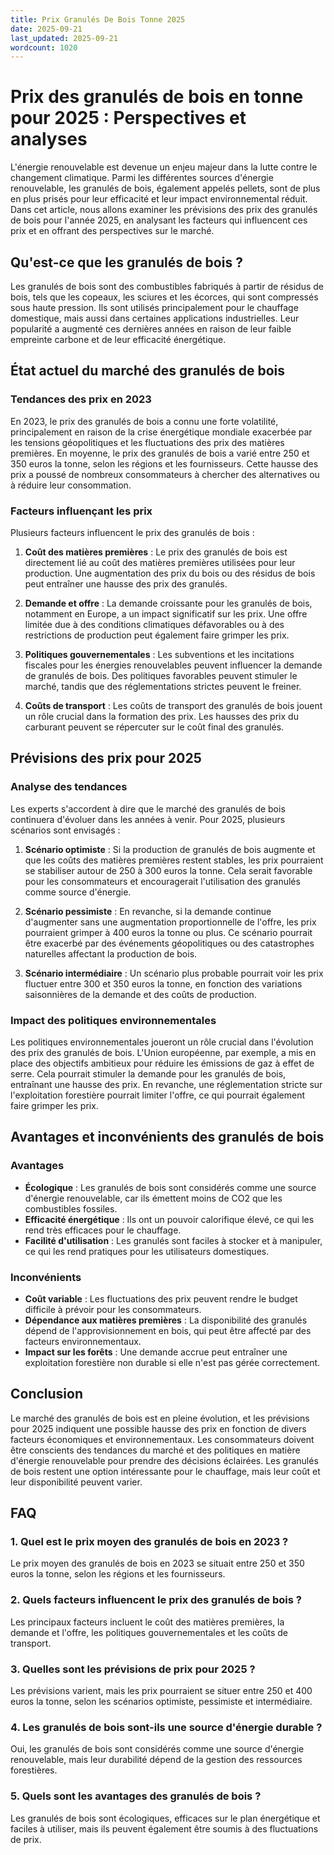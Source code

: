```yaml
---
title: Prix Granulés De Bois Tonne 2025
date: 2025-09-21
last_updated: 2025-09-21
wordcount: 1020
---
```


# Prix des granulés de bois en tonne pour 2025 : Perspectives et analyses

L'énergie renouvelable est devenue un enjeu majeur dans la lutte contre le changement climatique. Parmi les différentes sources d'énergie renouvelable, les granulés de bois, également appelés pellets, sont de plus en plus prisés pour leur efficacité et leur impact environnemental réduit. Dans cet article, nous allons examiner les prévisions des prix des granulés de bois pour l'année 2025, en analysant les facteurs qui influencent ces prix et en offrant des perspectives sur le marché.

## Qu'est-ce que les granulés de bois ?

Les granulés de bois sont des combustibles fabriqués à partir de résidus de bois, tels que les copeaux, les sciures et les écorces, qui sont compressés sous haute pression. Ils sont utilisés principalement pour le chauffage domestique, mais aussi dans certaines applications industrielles. Leur popularité a augmenté ces dernières années en raison de leur faible empreinte carbone et de leur efficacité énergétique.

## État actuel du marché des granulés de bois

### Tendances des prix en 2023

En 2023, le prix des granulés de bois a connu une forte volatilité, principalement en raison de la crise énergétique mondiale exacerbée par les tensions géopolitiques et les fluctuations des prix des matières premières. En moyenne, le prix des granulés de bois a varié entre 250 et 350 euros la tonne, selon les régions et les fournisseurs. Cette hausse des prix a poussé de nombreux consommateurs à chercher des alternatives ou à réduire leur consommation.

### Facteurs influençant les prix

Plusieurs facteurs influencent le prix des granulés de bois :

1. **Coût des matières premières** : Le prix des granulés de bois est directement lié au coût des matières premières utilisées pour leur production. Une augmentation des prix du bois ou des résidus de bois peut entraîner une hausse des prix des granulés.

2. **Demande et offre** : La demande croissante pour les granulés de bois, notamment en Europe, a un impact significatif sur les prix. Une offre limitée due à des conditions climatiques défavorables ou à des restrictions de production peut également faire grimper les prix.

3. **Politiques gouvernementales** : Les subventions et les incitations fiscales pour les énergies renouvelables peuvent influencer la demande de granulés de bois. Des politiques favorables peuvent stimuler le marché, tandis que des réglementations strictes peuvent le freiner.

4. **Coûts de transport** : Les coûts de transport des granulés de bois jouent un rôle crucial dans la formation des prix. Les hausses des prix du carburant peuvent se répercuter sur le coût final des granulés.

## Prévisions des prix pour 2025

### Analyse des tendances

Les experts s'accordent à dire que le marché des granulés de bois continuera d'évoluer dans les années à venir. Pour 2025, plusieurs scénarios sont envisagés :

1. **Scénario optimiste** : Si la production de granulés de bois augmente et que les coûts des matières premières restent stables, les prix pourraient se stabiliser autour de 250 à 300 euros la tonne. Cela serait favorable pour les consommateurs et encouragerait l'utilisation des granulés comme source d'énergie.

2. **Scénario pessimiste** : En revanche, si la demande continue d'augmenter sans une augmentation proportionnelle de l'offre, les prix pourraient grimper à 400 euros la tonne ou plus. Ce scénario pourrait être exacerbé par des événements géopolitiques ou des catastrophes naturelles affectant la production de bois.

3. **Scénario intermédiaire** : Un scénario plus probable pourrait voir les prix fluctuer entre 300 et 350 euros la tonne, en fonction des variations saisonnières de la demande et des coûts de production.

### Impact des politiques environnementales

Les politiques environnementales joueront un rôle crucial dans l'évolution des prix des granulés de bois. L'Union européenne, par exemple, a mis en place des objectifs ambitieux pour réduire les émissions de gaz à effet de serre. Cela pourrait stimuler la demande pour les granulés de bois, entraînant une hausse des prix. En revanche, une réglementation stricte sur l'exploitation forestière pourrait limiter l'offre, ce qui pourrait également faire grimper les prix.

## Avantages et inconvénients des granulés de bois

### Avantages

- **Écologique** : Les granulés de bois sont considérés comme une source d'énergie renouvelable, car ils émettent moins de CO2 que les combustibles fossiles.
- **Efficacité énergétique** : Ils ont un pouvoir calorifique élevé, ce qui les rend très efficaces pour le chauffage.
- **Facilité d'utilisation** : Les granulés sont faciles à stocker et à manipuler, ce qui les rend pratiques pour les utilisateurs domestiques.

### Inconvénients

- **Coût variable** : Les fluctuations des prix peuvent rendre le budget difficile à prévoir pour les consommateurs.
- **Dépendance aux matières premières** : La disponibilité des granulés dépend de l'approvisionnement en bois, qui peut être affecté par des facteurs environnementaux.
- **Impact sur les forêts** : Une demande accrue peut entraîner une exploitation forestière non durable si elle n'est pas gérée correctement.

## Conclusion

Le marché des granulés de bois est en pleine évolution, et les prévisions pour 2025 indiquent une possible hausse des prix en fonction de divers facteurs économiques et environnementaux. Les consommateurs doivent être conscients des tendances du marché et des politiques en matière d'énergie renouvelable pour prendre des décisions éclairées. Les granulés de bois restent une option intéressante pour le chauffage, mais leur coût et leur disponibilité peuvent varier.

## FAQ

### 1. Quel est le prix moyen des granulés de bois en 2023 ?

Le prix moyen des granulés de bois en 2023 se situait entre 250 et 350 euros la tonne, selon les régions et les fournisseurs.

### 2. Quels facteurs influencent le prix des granulés de bois ?

Les principaux facteurs incluent le coût des matières premières, la demande et l'offre, les politiques gouvernementales et les coûts de transport.

### 3. Quelles sont les prévisions de prix pour 2025 ?

Les prévisions varient, mais les prix pourraient se situer entre 250 et 400 euros la tonne, selon les scénarios optimiste, pessimiste et intermédiaire.

### 4. Les granulés de bois sont-ils une source d'énergie durable ?

Oui, les granulés de bois sont considérés comme une source d'énergie renouvelable, mais leur durabilité dépend de la gestion des ressources forestières.

### 5. Quels sont les avantages des granulés de bois ?

Les granulés de bois sont écologiques, efficaces sur le plan énergétique et faciles à utiliser, mais ils peuvent également être soumis à des fluctuations de prix.